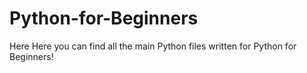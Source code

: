 # Python-for-Beginners
Here Here you can find all the main Python files written for Python for Beginners!
